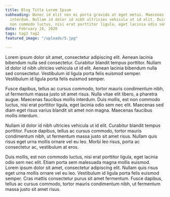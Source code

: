 ```yaml
---
title: Blog Title Lorem Ipsum
subheading: Donec id elit non mi porta gravida at eget metus. Maecenas faucibus mollis
  interdum. Nullam id dolor id nibh ultricies vehicula ut id elit. Duis mollis, est
  non commodo luctus, nisi erat porttitor ligula, eget lacinia odio sem nec elit.
date: February 24, 2020
tags: tag3 tag2
featured_image: "/uploads/5.jpg"

---
```

Lorem ipsum dolor sit amet, consectetur adipiscing elit. Aenean lacinia bibendum nulla sed consectetur. Curabitur blandit tempus porttitor. Nullam id dolor id nibh ultricies vehicula ut id elit. Aenean lacinia bibendum nulla sed consectetur. Vestibulum id ligula porta felis euismod semper. Vestibulum id ligula porta felis euismod semper.

Fusce dapibus, tellus ac cursus commodo, tortor mauris condimentum nibh, ut fermentum massa justo sit amet risus. Nulla vitae elit libero, a pharetra augue. Maecenas faucibus mollis interdum. Duis mollis, est non commodo luctus, nisi erat porttitor ligula, eget lacinia odio sem nec elit. Maecenas sed diam eget risus varius blandit sit amet non magna. Maecenas faucibus mollis interdum.

Nullam id dolor id nibh ultricies vehicula ut id elit. Curabitur blandit tempus porttitor. Fusce dapibus, tellus ac cursus commodo, tortor mauris condimentum nibh, ut fermentum massa justo sit amet risus. Nullam quis risus eget urna mollis ornare vel eu leo. Morbi leo risus, porta ac consectetur ac, vestibulum at eros.

Duis mollis, est non commodo luctus, nisi erat porttitor ligula, eget lacinia odio sem nec elit. Etiam porta sem malesuada magna mollis euismod. Lorem ipsum dolor sit amet, consectetur adipiscing elit. Nullam quis risus eget urna mollis ornare vel eu leo. Vestibulum id ligula porta felis euismod semper. Cras mattis consectetur purus sit amet fermentum. Fusce dapibus, tellus ac cursus commodo, tortor mauris condimentum nibh, ut fermentum massa justo sit amet risus.